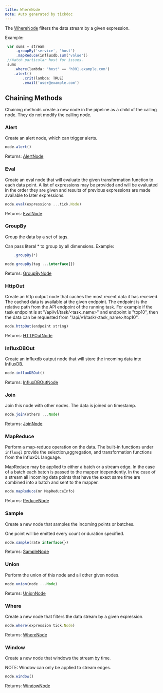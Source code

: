 ```yaml
---
title: WhereNode
note: Auto generated by tickdoc
---
```


The [WhereNode](/docs/kapacitor/v0.1/tick/where_node.html) filters the data stream by a given expression. 

Example: 


```javascript
 var sums = stream
     .groupBy('service', 'host')
     .mapReduce(influxdb.sum('value'))
 //Watch particular host for issues.
 sums
    .where(lambda: "host" == 'h001.example.com')
    .alert()
        .crit(lambda: TRUE)
        .email('user@example.com')
```



Chaining Methods
----------------

Chaining methods create a new node in the pipeline as a child of the calling node. They do not modify the calling node.

### Alert

Create an alert node, which can trigger alerts. 


```javascript
node.alert()
```

Returns: [AlertNode](/docs/kapacitor/v0.1/tick/alert_node.html)


### Eval

Create an eval node that will evaluate the given transformation function to each data point. 
A list of expressions may be provided and will be evaluated in the order they are given 
and results of previous expressions are made available to later expressions. 


```javascript
node.eval(expressions ...tick.Node)
```

Returns: [EvalNode](/docs/kapacitor/v0.1/tick/eval_node.html)


### GroupBy

Group the data by a set of tags. 

Can pass literal * to group by all dimensions. 
Example: 


```javascript
    .groupBy(*)
```



```javascript
node.groupBy(tag ...interface{})
```

Returns: [GroupByNode](/docs/kapacitor/v0.1/tick/group_by_node.html)


### HttpOut

Create an http output node that caches the most recent data it has received. 
The cached data is available at the given endpoint. 
The endpoint is the relative path from the API endpoint of the running task. 
For example if the task endpoint is at &#34;/api/v1/task/&lt;task_name&gt;&#34; and endpoint is 
&#34;top10&#34;, then the data can be requested from &#34;/api/v1/task/&lt;task_name&gt;/top10&#34;. 


```javascript
node.httpOut(endpoint string)
```

Returns: [HTTPOutNode](/docs/kapacitor/v0.1/tick/http_out_node.html)


### InfluxDBOut

Create an influxdb output node that will store the incoming data into InfluxDB. 


```javascript
node.influxDBOut()
```

Returns: [InfluxDBOutNode](/docs/kapacitor/v0.1/tick/influx_d_b_out_node.html)


### Join

Join this node with other nodes. The data is joined on timestamp. 


```javascript
node.join(others ...Node)
```

Returns: [JoinNode](/docs/kapacitor/v0.1/tick/join_node.html)


### MapReduce

Perform a map-reduce operation on the data. 
The built-in functions under `influxql` provide the 
selection,aggregation, and transformation functions 
from the InfluxQL language. 

MapReduce may be applied to either a batch or a stream edge. 
In the case of a batch each batch is passed to the mapper idependently. 
In the case of a stream all incoming data points that have 
the exact same time are combined into a batch and sent to the mapper. 


```javascript
node.mapReduce(mr MapReduceInfo)
```

Returns: [ReduceNode](/docs/kapacitor/v0.1/tick/reduce_node.html)


### Sample

Create a new node that samples the incoming points or batches. 

One point will be emitted every count or duration specified. 


```javascript
node.sample(rate interface{})
```

Returns: [SampleNode](/docs/kapacitor/v0.1/tick/sample_node.html)


### Union

Perform the union of this node and all other given nodes. 


```javascript
node.union(node ...Node)
```

Returns: [UnionNode](/docs/kapacitor/v0.1/tick/union_node.html)


### Where

Create a new node that filters the data stream by a given expression. 


```javascript
node.where(expression tick.Node)
```

Returns: [WhereNode](/docs/kapacitor/v0.1/tick/where_node.html)


### Window

Create a new node that windows the stream by time. 

NOTE: Window can only be applied to stream edges. 


```javascript
node.window()
```

Returns: [WindowNode](/docs/kapacitor/v0.1/tick/window_node.html)

